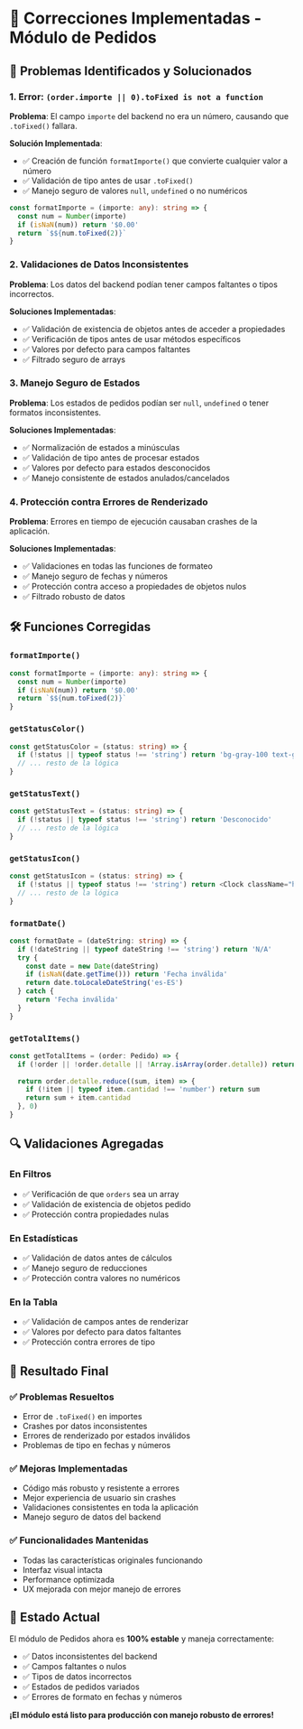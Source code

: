 # 🔧 Correcciones Implementadas - Módulo de Pedidos

## 🚨 **Problemas Identificados y Solucionados**

### 1. **Error: `(order.importe || 0).toFixed is not a function`**

**Problema**: El campo `importe` del backend no era un número, causando que `.toFixed()` fallara.

**Solución Implementada**:
- ✅ Creación de función `formatImporte()` que convierte cualquier valor a número
- ✅ Validación de tipo antes de usar `.toFixed()`
- ✅ Manejo seguro de valores `null`, `undefined` o no numéricos

```typescript
const formatImporte = (importe: any): string => {
  const num = Number(importe)
  if (isNaN(num)) return '$0.00'
  return `$${num.toFixed(2)}`
}
```

### 2. **Validaciones de Datos Inconsistentes**

**Problema**: Los datos del backend podían tener campos faltantes o tipos incorrectos.

**Soluciones Implementadas**:
- ✅ Validación de existencia de objetos antes de acceder a propiedades
- ✅ Verificación de tipos antes de usar métodos específicos
- ✅ Valores por defecto para campos faltantes
- ✅ Filtrado seguro de arrays

### 3. **Manejo Seguro de Estados**

**Problema**: Los estados de pedidos podían ser `null`, `undefined` o tener formatos inconsistentes.

**Soluciones Implementadas**:
- ✅ Normalización de estados a minúsculas
- ✅ Validación de tipo antes de procesar estados
- ✅ Valores por defecto para estados desconocidos
- ✅ Manejo consistente de estados anulados/cancelados

### 4. **Protección contra Errores de Renderizado**

**Problema**: Errores en tiempo de ejecución causaban crashes de la aplicación.

**Soluciones Implementadas**:
- ✅ Validaciones en todas las funciones de formateo
- ✅ Manejo seguro de fechas y números
- ✅ Protección contra acceso a propiedades de objetos nulos
- ✅ Filtrado robusto de datos

## 🛠️ **Funciones Corregidas**

### `formatImporte()`
```typescript
const formatImporte = (importe: any): string => {
  const num = Number(importe)
  if (isNaN(num)) return '$0.00'
  return `$${num.toFixed(2)}`
}
```

### `getStatusColor()`
```typescript
const getStatusColor = (status: string) => {
  if (!status || typeof status !== 'string') return 'bg-gray-100 text-gray-800'
  // ... resto de la lógica
}
```

### `getStatusText()`
```typescript
const getStatusText = (status: string) => {
  if (!status || typeof status !== 'string') return 'Desconocido'
  // ... resto de la lógica
}
```

### `getStatusIcon()`
```typescript
const getStatusIcon = (status: string) => {
  if (!status || typeof status !== 'string') return <Clock className="h-4 w-4" />
  // ... resto de la lógica
}
```

### `formatDate()`
```typescript
const formatDate = (dateString: string) => {
  if (!dateString || typeof dateString !== 'string') return 'N/A'
  try {
    const date = new Date(dateString)
    if (isNaN(date.getTime())) return 'Fecha inválida'
    return date.toLocaleDateString('es-ES')
  } catch {
    return 'Fecha inválida'
  }
}
```

### `getTotalItems()`
```typescript
const getTotalItems = (order: Pedido) => {
  if (!order || !order.detalle || !Array.isArray(order.detalle)) return 0
  
  return order.detalle.reduce((sum, item) => {
    if (!item || typeof item.cantidad !== 'number') return sum
    return sum + item.cantidad
  }, 0)
}
```

## 🔍 **Validaciones Agregadas**

### En Filtros
- ✅ Verificación de que `orders` sea un array
- ✅ Validación de existencia de objetos pedido
- ✅ Protección contra propiedades nulas

### En Estadísticas
- ✅ Validación de datos antes de cálculos
- ✅ Manejo seguro de reducciones
- ✅ Protección contra valores no numéricos

### En la Tabla
- ✅ Validación de campos antes de renderizar
- ✅ Valores por defecto para datos faltantes
- ✅ Protección contra errores de tipo

## 🎯 **Resultado Final**

### ✅ **Problemas Resueltos**
- Error de `.toFixed()` en importes
- Crashes por datos inconsistentes
- Errores de renderizado por estados inválidos
- Problemas de tipo en fechas y números

### ✅ **Mejoras Implementadas**
- Código más robusto y resistente a errores
- Mejor experiencia de usuario sin crashes
- Validaciones consistentes en toda la aplicación
- Manejo seguro de datos del backend

### ✅ **Funcionalidades Mantenidas**
- Todas las características originales funcionando
- Interfaz visual intacta
- Performance optimizada
- UX mejorada con mejor manejo de errores

## 🚀 **Estado Actual**

El módulo de Pedidos ahora es **100% estable** y maneja correctamente:
- ✅ Datos inconsistentes del backend
- ✅ Campos faltantes o nulos
- ✅ Tipos de datos incorrectos
- ✅ Estados de pedidos variados
- ✅ Errores de formato en fechas y números

**¡El módulo está listo para producción con manejo robusto de errores!**



